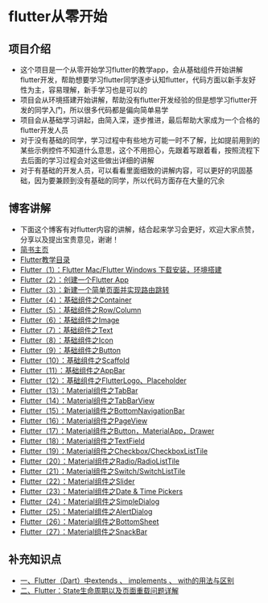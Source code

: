 # flutter从零开始
## 项目介绍
- 这个项目是一个从零开始学习flutter的教学app，会从基础组件开始讲解flutter开发，帮助想要学习flutter同学逐步认知flutter，代码方面以新手友好性为主，容易理解，新手学习也是可以的
- 项目会从环境搭建开始讲解，帮助没有flutter开发经验的但是想学习flutter开发的同学入门，所以很多代码都是偏向简单易学
- 项目会从基础学习讲起，由简入深，逐步推进，最后帮助大家成为一个合格的flutter开发人员
- 对于没有基础的同学，学习过程中有些地方可能一时不了解，比如提前用到的某些示例控件不知道什么意思，这个不用担心，先跟着写跟着看，按照流程下去后面的学习过程会对这些做出详细的讲解
- 对于有基础的开发人员，可以看看里面细致的讲解内容，可以更好的巩固基础，因为要兼顾到没有基础的同学，所以代码方面存在大量的冗余

## 博客讲解
- 下面这个博客有对flutter内容的讲解，结合起来学习会更好，欢迎大家点赞，分享以及提出宝贵意见，谢谢！
- [简书主页](https://www.jianshu.com/u/9ff9ec9f18f5)
- [Flutter教学目录](https://www.jianshu.com/p/3320350b3814)
- [Flutter（1）：Flutter Mac/Flutter Windows 下载安装，环境搭建](https://www.jianshu.com/p/c8507302ab09)
- [Flutter（2）：创建一个Flutter App](https://www.jianshu.com/p/d5517fcf2dae)
- [Flutter（3）：新建一个简单页面并实现路由跳转](https://www.jianshu.com/p/dd558b2601a3)
- [Flutter（4）：基础组件之Container](https://www.jianshu.com/p/2b775096a522)
- [Flutter（5）：基础组件之Row/Column](https://www.jianshu.com/p/c140cb0e790f)
- [Flutter（6）：基础组件之Image](https://www.jianshu.com/p/1a6926e1cad2)
- [Flutter（7）：基础组件之Text](https://www.jianshu.com/p/7a5d743d1470)
- [Flutter（8）：基础组件之Icon](https://www.jianshu.com/p/51e7653c1ba9)
- [Flutter（9）：基础组件之Button](https://www.jianshu.com/p/89b6d825fc79)
- [Flutter（10）：基础组件之Scaffold](https://www.jianshu.com/p/82d19ba3947a)
- [Flutter（11）：基础组件之AppBar](https://www.jianshu.com/p/7ed0316aa92f)
- [Flutter（12）：基础组件之FlutterLogo、Placeholder](https://www.jianshu.com/p/beaa5741423e)
- [Flutter（13）：Material组件之TabBar](https://www.jianshu.com/p/40a24104fa55)
- [Flutter（14）：Material组件之TabBarView](https://www.jianshu.com/p/52bacff37d78)
- [Flutter（15）：Material组件之BottomNavigationBar](https://www.jianshu.com/p/22d8974c5e04)
- [Flutter（16）：Material组件之PageView](https://www.jianshu.com/p/36373652ea78)
- [Flutter（17）：Material组件之Button，MaterialApp，Drawer](https://www.jianshu.com/p/6dd0c9dfb8d3)
- [Flutter（18）：Material组件之TextField](https://www.jianshu.com/p/554ecec4933b)
- [Flutter（19）：Material组件之Checkbox/CheckboxListTile](https://www.jianshu.com/p/b41819b51438)
- [Flutter（20）：Material组件之Radio/RadioListTile](https://www.jianshu.com/p/895d6dcf2437)
- [Flutter（21）：Material组件之Switch/SwitchListTile](https://www.jianshu.com/p/6723509d5abd)
- [Flutter（22）：Material组件之Slider](https://www.jianshu.com/p/22333c0b9eb4)
- [Flutter（23）：Material组件之Date & Time Pickers](https://www.jianshu.com/p/4fc9e11a4793)
- [Flutter（24）：Material组件之SimpleDialog](https://www.jianshu.com/p/925eb73d1752)
- [Flutter（25）：Material组件之AlertDialog](https://www.jianshu.com/p/855bc5c56a5e)
- [Flutter（26）：Material组件之BottomSheet](https://www.jianshu.com/p/9cab2151ee05)
- [Flutter（27）：Material组件之SnackBar](https://www.jianshu.com/p/1ad73983b7d9)

## 补充知识点
- [一、Flutter（Dart）中extends 、 implements 、 with的用法与区别](https://www.jianshu.com/p/04b896764f6e)
- [二、Flutter：State生命周期以及页面重载问题详解](https://www.jianshu.com/p/1d0eee77fcc0)